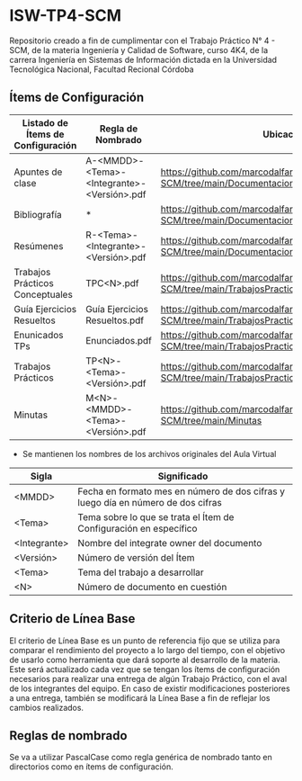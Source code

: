 # ISW-TP4-SCM
Repositorio creado a fin de cumplimentar con el Trabajo Práctico N° 4 - SCM, de la materia Ingeniería y Calidad de Software, curso 4K4, de la carrera Ingeniería en Sistemas de Información dictada en la Universidad Tecnológica Nacional, Facultad Recional Córdoba

## Ítems de Configuración
| Listado de Ítems de Configuración    | Regla de Nombrado                                                                           | Ubicación                                                                                                                            |
|--------------------------------------|---------------------------------------------------------------------------------------------|--------------------------------------------------------------------------------------------------------------------------------------------|
| Apuntes de clase                     | A-&lt;MMDD&gt;-&lt;Tema&gt;-&lt;Integrante&gt;-&lt;Versión&gt;.pdf                          | https://github.com/marcodalfaro/ISW-TP4-SCM/tree/main/Documentacion/Apuntes                                                           |
| Bibliografía                         | *                                                                               | https://github.com/marcodalfaro/ISW-TP4-SCM/tree/main/Documentacion/Bibliografia                                               |                                          |
| Resúmenes                            | R-&lt;Tema&gt;-&lt;Integrante&gt;-&lt;Versión&gt;.pdf                         | https://github.com/marcodalfaro/ISW-TP4-SCM/tree/main/Documentacion/Resumenes                                                            |
| Trabajos Prácticos Conceptuales      | TPC&lt;N&gt;.pdf                                | https://github.com/marcodalfaro/ISW-TP4-SCM/tree/main/TrabajosPracticosConceptuales                                  |
| Guía Ejercicios Resueltos      | Guía Ejercicios Resueltos.pdf                                | https://github.com/marcodalfaro/ISW-TP4-SCM/tree/main/TrabajosPracticos/GuiaEjerciciosResueltos                                     |
| Enunicados TPs      | Enunciados.pdf                                | https://github.com/marcodalfaro/ISW-TP4-SCM/tree/main/TrabajosPracticos/Enunciados                                     |
| Trabajos Prácticos      | TP&lt;N&gt;-&lt;Tema&gt;-&lt;Versión&gt;.pdf                                | https://github.com/marcodalfaro/ISW-TP4-SCM/tree/main/TrabajosPracticos/TP[N]                                    |
| Minutas                            | M&lt;N&gt;-&lt;MMDD&gt;-&lt;Tema&gt;-&lt;Versión&gt;.pdf                        | https://github.com/marcodalfaro/ISW-TP4-SCM/tree/main/Minutas                                                            |
* Se mantienen los nombres de los archivos originales del Aula Virtual


| Sigla                                      | Significado                                                                                                                       |
|--------------------------------------------|-----------------------------------------------------------------------------------------------------------------------------------|
| &lt;MMDD&gt;                              | Fecha en formato mes en número de dos cifras y luego día en número de dos cifras                                                       |
| &lt;Tema&gt;                               | Tema sobre lo que se trata el Ítem de Configuración en específico                                                                 |
| &lt;Integrante&gt;                      | Nombre del integrate owner del documento                                                 |
| &lt;Versión&gt;                                 | Número de versión del Ítem                                                    |
| &lt;Tema&gt;                        | Tema del trabajo a desarrollar                                                                                        |
| &lt;N&gt;                                  | Número de documento en cuestión                                                                              |


## Criterio de Línea Base
El criterio de Línea Base es un punto de referencia fijo que se utiliza para comparar el rendimiento del proyecto a lo largo del tiempo, con el objetivo de usarlo como herramienta que dará soporte al desarrollo de la materia.  
Este será actualizado cada vez que se tengan los ítems de configuración necesarios para realizar una entrega de algún Trabajo Práctico, con el aval de los integrantes del equipo. En caso de existir modificaciones posteriores a una entrega, también se modificará la Línea Base a fin de reflejar los cambios realizados.

## Reglas de nombrado
Se va a utilizar PascalCase como regla genérica de nombrado tanto en directorios como en ítems de configuración.
